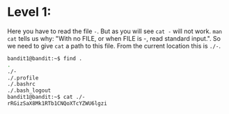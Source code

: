 # Level 1:

Here you have to read the file `-`. But as you will see `cat -` will not work. `man cat` tells us why: "With no FILE, or when FILE is -, read standard input.". So we need to give `cat` a path to this file. From the current location this is `./-`.

```sh
bandit1@bandit:~$ find .
.
./-
./.profile
./.bashrc
./.bash_logout
bandit1@bandit:~$ cat ./-
rRGizSaX8Mk1RTb1CNQoXTcYZWU6lgzi
```

